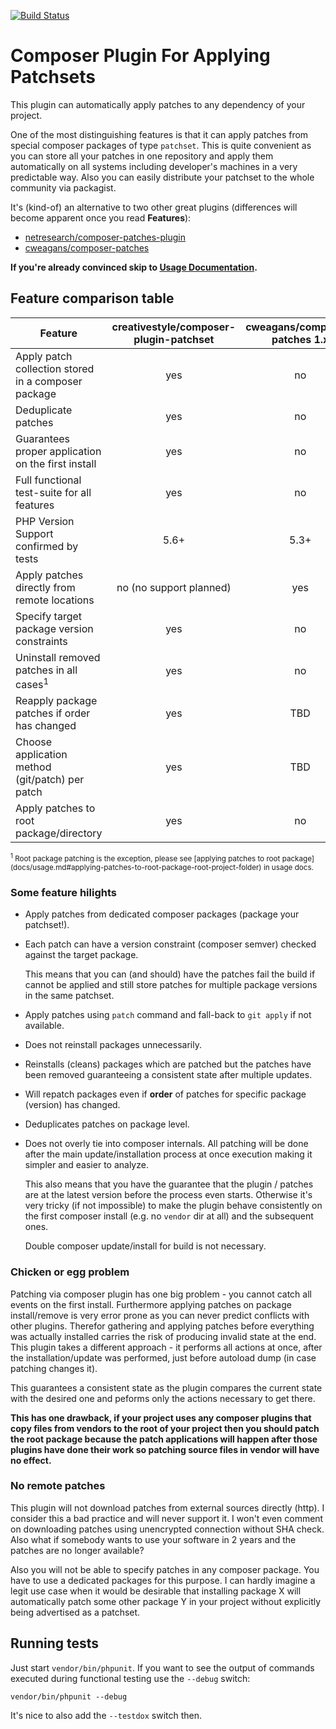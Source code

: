 [![Build Status](https://travis-ci.org/creativestyle/composer-plugin-patchset.svg?branch=master)](https://travis-ci.org/creativestyle/composer-plugin-patchset)

Composer Plugin For Applying Patchsets
======================================

This plugin can automatically apply patches to any dependency of your project.

One of the most distinguishing features is that it can apply patches from special composer packages of type `patchset`.
This is quite convenient as you can store all your patches in one repository and apply them automatically on all
systems including developer's machines in a very predictable way. Also you can easily distribute your patchset to the
whole community via packagist.

It's (kind-of) an alternative to two other great plugins (differences will become apparent once you read __Features__):
     
 * [netresearch/composer-patches-plugin](https://github.com/netresearch/composer-patches-plugin)
 * [cweagans/composer-patches](https://github.com/cweagans/composer-patches)
 
 
**If you're already convinced skip to [Usage Documentation](docs/usage.md).**
 
## Feature comparison table

| Feature                                                   | creativestyle/composer-plugin-patchset    | cweagans/composer-patches 1.x  | netresearch/composer-patches-plugin |
| --------------------------------------------------------- | :---------------------------------------: | :----------------------------: | :---------------------------------: |
| Apply patch collection stored in a composer package       | yes                                       | no                             | no                                  |
| Deduplicate patches                                       | yes                                       | no                             | TBD                                 |
| Guarantees proper application on the first install        | yes                                       | no                             | TBD                                 |
| Full functional test-suite for all features               | yes                                       | no                             | no tests at all                     |
| PHP Version Support confirmed by tests                    | 5.6+                                      | 5.3+                           | no information                      |
| Apply patches directly from remote locations              | no (no support planned)                   | yes                            | yes                                 |
| Specify target package version constraints                | yes                                       | no                             | yes                                 |
| Uninstall removed patches in all cases<sup>1</sup>        | yes                                      | no                             | TBD                                 |
| Reapply package patches if order has changed              | yes                                       | TBD                            | TBD                                 |
| Choose application method (git/patch) per patch           | yes                                       | TBD                            | TBD                                 |
| Apply patches to root package/directory                   | yes                                       | no                             | TBD                                 |

<small>
    <sup>1</sup> Root package patching is the exception, please see [applying patches to root package](docs/usage.md#applying-patches-to-root-package-root-project-folder) in usage docs.
</small>

### Some feature hilights

 - Apply patches from dedicated composer packages (package your patchset!).
 - Each patch can have a version constraint (composer semver) checked against the target package.
   
   This means that you can (and should) have the patches fail the build if cannot be applied and still
   store patches for multiple package versions in the same patchset.
 - Apply patches using `patch` command and fall-back to `git apply` if not available.
 - Does not reinstall packages unnecessarily.
 - Reinstalls (cleans) packages which are patched but the patches have been removed guaranteeing a consistent
   state after multiple updates.
 - Will repatch packages even if **order** of patches for specific package (version) has changed.
 - Deduplicates patches on package level. 
 - Does not overly tie into composer internals. All patching will be done after the main update/installation
   process at once execution making it simpler and easier to analyze.
   
   This also means that you have the guarantee that the plugin / patches are at the latest version before
   the process even starts. Otherwise it's very tricky (if not impossible) to make the plugin behave
   consistently on the first composer install (e.g. no `vendor` dir at all) and the subsequent ones.
   
   Double composer update/install for build is not necessary.
   
### Chicken or egg problem

Patching via composer plugin has one big problem - you cannot catch all events on the first install.
Furthermore applying patches on package install/remove is very error prone as you can never predict
conflicts with other plugins. Therefor gathering and applying patches before everything was actually installed
carries the risk of producing invalid state at the end. This plugin takes a different approach - it performs
all actions at once, after the installation/update was performed, just before autoload dump (in case patching changes it).

This guarantees a consistent state as the plugin compares the current state with the desired one and peforms only 
the actions necessary to get there.

**This has one drawback, if your project uses any composer plugins that copy files from vendors to the root
of your project then you should patch the root package because the patch applications will happen after those
plugins have done their work so patching source files in vendor will have no effect.**


### No remote patches

 This plugin will not download patches from external sources directly (http). I consider this a bad practice and will
 never support it. I won't even comment on downloading patches using unencrypted connection without SHA check. Also what
 if somebody wants to use your software in 2 years and the patches are no longer available?
 
 Also you will not be able to specify patches in any composer package. You have to use a dedicated packages for this 
 purpose. I can hardly imagine a legit use case when it would be desirable that installing package X will automatically 
 patch some other package Y in your project without explicitly being advertised as a patchset.

## Running tests

Just start `vendor/bin/phpunit`.
If you want to see the output of commands executed during functional testing use the `--debug` switch:
```
vendor/bin/phpunit --debug
```

It's nice to also add the `--testdox` switch then.
   
